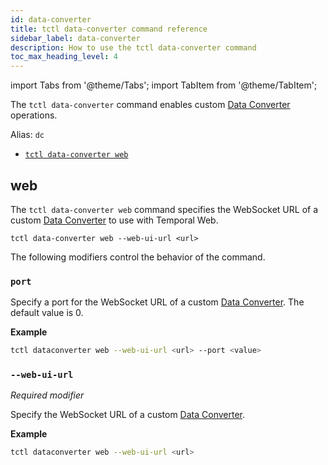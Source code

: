 ```yaml
---
id: data-converter
title: tctl data-converter command reference
sidebar_label: data-converter
description: How to use the tctl data-converter command
toc_max_heading_level: 4
---
```


<!-- THIS FILE IS GENERATED. DO NOT EDIT THIS FILE DIRECTLY -->

import Tabs from '@theme/Tabs';
import TabItem from '@theme/TabItem';

The `tctl data-converter` command enables custom [Data Converter](/concepts/what-is-a-data-converter) operations.

Alias: `dc`

- [`tctl data-converter web`](/tctl/data-converter#web)

## web

The `tctl data-converter web` command specifies the WebSocket URL of a custom [Data Converter](/concepts/what-is-a-data-converter) to use with Temporal Web.

`tctl data-converter web --web-ui-url <url>`

The following modifiers control the behavior of the command.

### `port`

Specify a port for the WebSocket URL of a custom [Data Converter](/concepts/what-is-a-data-converter).
The default value is 0.

**Example**

```bash
tctl dataconverter web --web-ui-url <url> --port <value>
```

### `--web-ui-url`

_Required modifier_

Specify the WebSocket URL of a custom [Data Converter](/concepts/what-is-a-data-converter).

**Example**

```bash
tctl dataconverter web --web-ui-url <url>
```
